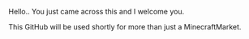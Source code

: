 Hello.. You just came across this and I welcome you.

This GitHub will be used shortly for more than just a MinecraftMarket.
